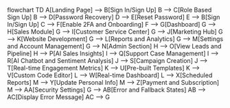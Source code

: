 flowchart TD
    A[Landing Page] --> B[Sign In/Sign Up]
    B --> C[Role Based Sign Up]
    B --> D[Password Recovery]
    D --> E[Reset Password]
    E --> B[Sign In/Sign Up]
    C --> F[Enable 2FA and Onboarding]
    F --> G[Dashboard]
    G --> H[Sales Module]
    G --> I[Customer Service Center]
    G --> J[Marketing Hub]
    G --> K[Website Development]
    G --> L[Reports and Analytics]
    G --> M[Settings and Account Management]
    G --> N[Admin Section]
    H --> O[View Leads and Pipeline]
    H --> P[AI Sales Insights]
    I --> Q[Support Case Management]
    I --> R[AI Chatbot and Sentiment Analysis]
    J --> S[Campaign Creation]
    J --> T[Real-time Engagement Metrics]
    K --> U[Pre-built Templates]
    K --> V[Custom Code Editor]
    L --> W[Real-time Dashboard]
    L --> X[Scheduled Reports]
    M --> Y[Update Personal Info]
    M --> Z[Payment and Subscription]
    M --> AA[Security Settings]
    G --> AB[Error and Fallback States]
    AB --> AC[Display Error Message]
    AC --> G